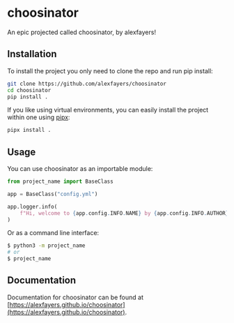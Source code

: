 # choosinator

An epic projected called choosinator, by alexfayers!

## Installation

To install the project you only need to clone the repo and run pip install:

```bash
git clone https://github.com/alexfayers/choosinator
cd choosinator
pip install .
```

If you like using virtual environments, you can easily install the project within one using [pipx](https://pypa.github.io/pipx/):

```bash
pipx install .
```

## Usage

You can use choosinator as an importable module:

```py
from project_name import BaseClass

app = BaseClass("config.yml")

app.logger.info(
    f"Hi, welcome to {app.config.INFO.NAME} by {app.config.INFO.AUTHOR}!"
)
```

Or as a command line interface:

```bash
$ python3 -m project_name
# or
$ project_name
```

## Documentation

Documentation for choosinator can be found at [https://alexfayers.github.io/choosinator](https://alexfayers.github.io/choosinator).
